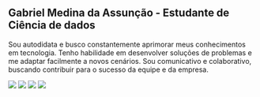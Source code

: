 ## Gabriel Medina da Assunção - Estudante de Ciência de dados

Sou autodidata e busco constantemente aprimorar meus conhecimentos em tecnologia. Tenho habilidade em desenvolver soluções de problemas e me adaptar facilmente a novos cenários. Sou comunicativo e colaborativo, buscando contribuir para o sucesso da equipe e da empresa.
 
<div> 
   <a href="https://1drv.ms/x/s!AmZZckAaQe6kyVCTxa-qdT7ZqIlS?e=Fncwne" target="_blank" rel=“noopener noreferrer”><img src="https://img.shields.io/badge/Microsoft_Excel-217346?style=for-the-badge&logo=microsoft-excel&logoColor=white"></a>
  <a href="https://gabs4841.github.io/" target="_blank" rel=“noopener noreferrer”><img src="https://img.shields.io/badge/Portfolio-%23000000.svg?style=for-the-badge&logo=firefox&logoColor=#FF7139"></a>
  <a href="https://www.linkedin.com/in/gabriellmedina/" target="_blank" rel=“noopener noreferrer”><img src="https://img.shields.io/badge/-LinkedIn-%230077B5?style=for-the-badge&logo=linkedin&logoColor=white"></a> 
   <a href = "mailto:gabrielzao8@gmail.com" rel=“noopener noreferrer”><img src="https://img.shields.io/badge/-Gmail-%23333?style=for-the-badge&logo=gmail&logoColor=white"></a>
</div>
